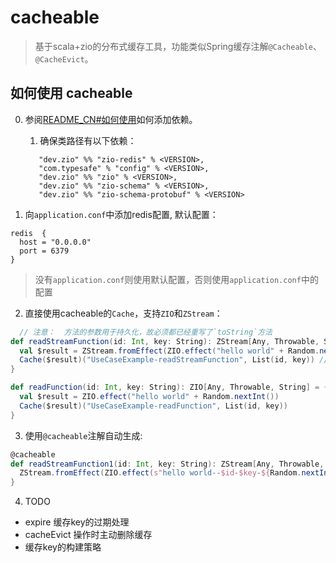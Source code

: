 # cacheable

> 基于scala+zio的分布式缓存工具，功能类似Spring缓存注解`@Cacheable`、`@CacheEvict`。

## 如何使用 cacheable

0. 参阅[README_CN#如何使用](../README_CN.md)如何添加依赖。
   1. 确保类路径有以下依赖：
   ```
      "dev.zio" %% "zio-redis" % <VERSION>,
      "com.typesafe" % "config" % <VERSION>,
      "dev.zio" %% "zio" % <VERSION>,
      "dev.zio" %% "zio-schema" % <VERSION>,
      "dev.zio" %% "zio-schema-protobuf" % <VERSION>
    ```

1. 向`application.conf`中添加redis配置, 默认配置：

```
redis  {
  host = "0.0.0.0"
  port = 6379
}
```
> 没有`application.conf`则使用默认配置，否则使用`application.conf`中的配置

2. 直接使用cacheable的`Cache`，支持`ZIO`和`ZStream`：

```scala
  // 注意：  方法的参数用于持久化，故必须都已经重写了`toString`方法
def readStreamFunction(id: Int, key: String): ZStream[Any, Throwable, String] = {
  val $result = ZStream.fromEffect(ZIO.effect("hello world" + Random.nextInt()))
  Cache($result)("UseCaseExample-readStreamFunction", List(id, key)) // "UseCaseExample-readStreamFunction" is hash key
}

def readFunction(id: Int, key: String): ZIO[Any, Throwable, String] = {
  val $result = ZIO.effect("hello world" + Random.nextInt())
  Cache($result)("UseCaseExample-readFunction", List(id, key))
}
```

3. 使用`@cacheable`注解自动生成:

```scala
@cacheable
def readStreamFunction1(id: Int, key: String): ZStream[Any, Throwable, String] = {
  ZStream.fromEffect(ZIO.effect(s"hello world--$id-$key-${Random.nextInt()}"))
}
```

4. TODO

- expire 缓存key的过期处理
- cacheEvict 操作时主动删除缓存
- 缓存key的构建策略
